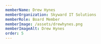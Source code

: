 ```yaml
---
memberName: Drew Hynes
memberOrganization: Skyward IT Solutions
memberRole: Board Member
memberImage: /assets/drewhynes.png
memberImageAlt: Drew Hynes
order: 5
---
```

